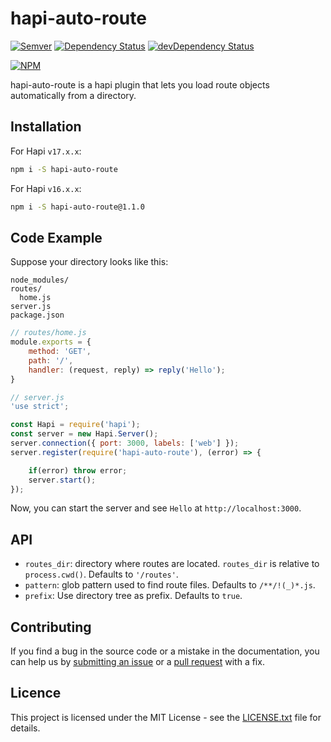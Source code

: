 # hapi-auto-route

[![Semver](http://img.shields.io/SemVer/2.0.0.png)](http://semver.org/spec/v2.0.0.html)
[![Dependency Status](https://david-dm.org/sitrakary/hapi-auto-route.svg)](https://david-dm.org/sitrakary/hapi-auto-route)
[![devDependency Status](https://david-dm.org/sitrakay/hapi-auto-route/dev-status.svg)](https://david-dm.org/sitrakay/hapi-auto-route#info=devDependencies)

[![NPM](https://nodei.co/npm/hapi-auto-route.png?downloads=true&downloadRank=true&stars=true)](https://nodei.co/npm/hapi-auto-route/)

hapi-auto-route is a hapi plugin that lets you load route objects automatically from a directory.

## Installation

For Hapi `v17.x.x`:

```bash
npm i -S hapi-auto-route
```

For Hapi `v16.x.x`:

```bash
npm i -S hapi-auto-route@1.1.0
```


## Code Example

Suppose your directory looks like this:

```
node_modules/
routes/
  home.js
server.js
package.json
```

```javascript
// routes/home.js
module.exports = {
    method: 'GET',
    path: '/',
    handler: (request, reply) => reply('Hello');
}
```

```javascript
// server.js
'use strict';

const Hapi = require('hapi');
const server = new Hapi.Server();
server.connection({ port: 3000, labels: ['web'] });
server.register(require('hapi-auto-route'), (error) => {

    if(error) throw error;
    server.start();
});
```

Now, you can start the server and see `Hello` at `http://localhost:3000`.


## API

- `routes_dir`: directory where routes are located. `routes_dir` is relative to `process.cwd()`. Defaults to `'/routes'`.
- `pattern`: glob pattern used to find route files. Defaults to `/**/!(_)*.js`.
- `prefix`: Use directory tree as prefix. Defaults to `true`.

## Contributing

If you find a bug in the source code or a mistake in the documentation, you can help us by [submitting an issue](https://github.com/sitrakay/hapi-auto-route/issues) or a [pull request](https://github.com/sitrakay/hapi-auto-route/pulls) with a fix.

## Licence

This project is licensed under the MIT License - see the [LICENSE.txt](https://github.com/sitrakay/hapi-auto-route/blob/master/LICENCE.txt) file for details.
